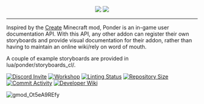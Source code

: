 <p align="center">
  <img src="https://github.com/user-attachments/assets/92abdd72-aed4-43a4-a28a-7e8fa3f81c8d#gh-dark-mode-only" />
  <img src="https://github.com/user-attachments/assets/f779f274-611a-45f6-bacd-0032e3c33405#gh-light-mode-only" />
</p>


***

Inspired by the [Create](https://github.com/Creators-of-Create/Create/wiki/Internal---Ponder-UI) Minecraft mod, Ponder is an in-game user documentation API. With this API, any other addon can register their own storyboards and provide visual documentation for their addon, rather than having to maintain an online wiki/rely on word of mouth.

A couple of example storyboards are provided in lua/ponder/storyboards_cl/.

[![Discord Invite](https://img.shields.io/discord/654142834030542878?label=Chat&style=flat-square)](https://discord.gg/jgdzysxjST)
[![Workshop](https://img.shields.io/badge/Workshop-Download-informational?style=flat-square)](https://steamcommunity.com/sharedfiles/filedetails/?id=3404950276)
[![Linting Status](https://img.shields.io/github/actions/workflow/status/ACF-Team/Ponder/GLuaLint.yml?branch=master&label=Linter%20Status&style=flat-square)](https://github.com/ACF-Team/ACF-3/actions?query=workflow%3AGLuaLint)
[![Repository Size](https://img.shields.io/github/repo-size/ACF-Team/Ponder?label=Repository%20Size&style=flat-square)](https://github.com/ACF-Team/Ponder)
[![Commit Activity](https://img.shields.io/github/commit-activity/m/ACF-Team/Ponder?label=Commit%20Activity&style=flat-square)](https://github.com/ACF-Team/Ponder/graphs/commit-activity)
[![Developer Wiki](https://img.shields.io/badge/Developer_Wiki-bbccff)](https://github.com/ACF-Team/Ponder/wiki)

![gmod_Ot5eA9REfy](https://github.com/user-attachments/assets/99eff8c0-e307-4075-bc15-d7c27bc1a3c2)
